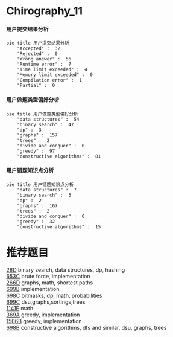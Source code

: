# Chirography_11

<!-- tabs:start -->



#### **用户提交结果分析**

```mermaid
pie title 用户提交结果分析
    "Accepted" :  32
    "Rejected" :  0
    "Wrong answer" :  56
    "Runtime error" :  7
    "Time limit exceeded" :  4
    "Memory limit exceeded" :  0
    "Compilation error" :  1
    "Partial" :  0
```

#### **用户做题类型偏好分析**

```mermaid
pie title 用户做题类型偏好分析
    "data structures" :  54
    "binary search" :  47
    "dp" :  3
    "graphs" :  157
    "trees" :  2
    "divide and conquer" :  0
    "greedy" :  97
    "constructive algorithms" :  81
```
#### **用户错题知识点分析**

```mermaid
pie title 用户错题知识点分析
    "data structures" :  7
    "binary search" :  3
    "dp" :  2
    "graphs" :  167
    "trees" :  2
    "divide and conquer" :  0
    "greedy" :  32
    "constructive algorithms" :  15
```



<!-- tabs:end -->
# 推荐题目
[28D](https://codeforces.com/contest/28/problem/D)		binary search,
                        data structures,
                        dp,
                        hashing		  
[653C](https://codeforces.com/contest/653/problem/C)		brute force,
                        implementation		  
[266D](https://codeforces.com/contest/266/problem/D)		graphs,
                        math,
                        shortest paths		  
[699B](https://codeforces.com/contest/699/problem/B)		implementation		  
[698C](https://codeforces.com/contest/698/problem/C)		bitmasks,
                        dp,
                        math,
                        probabilities		  
[699C](https://codeforces.com/contest/699/problem/C)		dsu,graphs,sortings,trees		  
[1141E](https://codeforces.com/contest/1141/problem/E)		math		  
[369A](https://codeforces.com/contest/369/problem/A)		greedy,
                        implementation		  
[1506B](https://codeforces.com/contest/1506/problem/B)		greedy,
                        implementation		  
[698B](https://codeforces.com/contest/698/problem/B)		constructive algorithms,
                        dfs and similar,
                        dsu,
                        graphs,
                        trees		  
